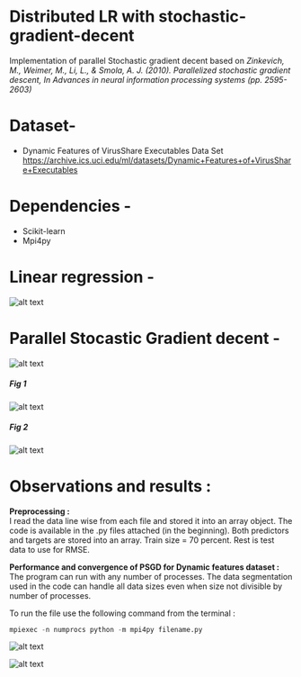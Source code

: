 # Distributed LR with stochastic-gradient-decent
Implementation of parallel Stochastic gradient decent based on *Zinkevich, M., Weimer, M., Li, L., &amp; Smola, A. J. (2010). Parallelized stochastic gradient descent, In Advances in neural information processing systems (pp. 2595-2603)*

# Dataset- 
* Dynamic Features of VirusShare Executables Data Set https://archive.ics.uci.edu/ml/datasets/Dynamic+Features+of+VirusShare+Executables

# Dependencies - 
* Scikit-learn
* Mpi4py

# Linear regression -
![alt text](1.png)

# Parallel Stocastic Gradient decent -
![alt text](2.png)


##### Fig 1
![alt text](3.png)

##### Fig 2
![alt text](4.png)


# Observations and results : 
**Preprocessing  :**  
I read the data line wise from each file and stored it into an array object. The code is available in the .py files attached (in the beginning). Both predictors and targets are stored into an array. Train size = 70 percent. Rest is test data to use for RMSE.

**Performance and convergence of PSGD for Dynamic features dataset :**
The program can run with any number of processes. The data segmentation used in the code can handle all data sizes even when size not divisible by number of processes. 

To run the file use the following command from the terminal :
```python
mpiexec -n numprocs python -m mpi4py filename.py
```
![alt text](5.png)


![alt text](6.png)



